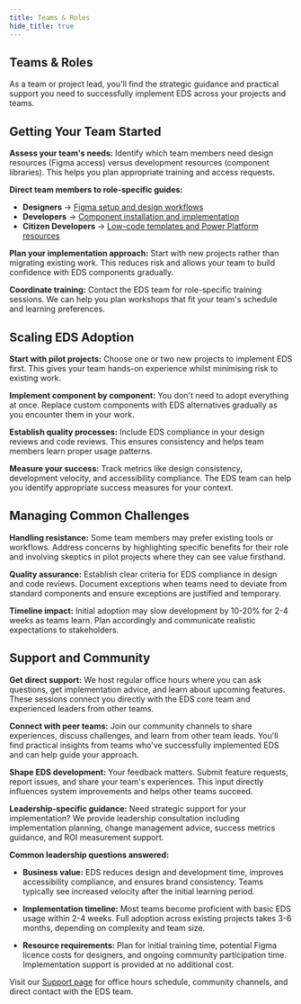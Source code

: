 ```yaml
---
title: Teams & Roles
hide_title: true
---
```


## Teams & Roles

As a team or project lead, you'll find the strategic guidance and practical support you need to successfully implement EDS across your projects and teams.

## Getting Your Team Started

**Assess your team's needs:** Identify which team members need design resources (Figma access) versus development resources (component libraries). This helps you plan appropriate training and access requests.

**Direct team members to role-specific guides:**

- **Designers** → [Figma setup and design workflows](design/index.md)
- **Developers** → [Component installation and implementation](develop/index.md)
- **Citizen Developers** → [Low-code templates and Power Platform resources](develop//citizen_developers.md)

**Plan your implementation approach:** Start with new projects rather than migrating existing work. This reduces risk and allows your team to build confidence with EDS components gradually.

**Coordinate training:** Contact the EDS team for role-specific training sessions. We can help you plan workshops that fit your team's schedule and learning preferences.

## Scaling EDS Adoption

**Start with pilot projects:** Choose one or two new projects to implement EDS first. This gives your team hands-on experience whilst minimising risk to existing work.

**Implement component by component:** You don't need to adopt everything at once. Replace custom components with EDS alternatives gradually as you encounter them in your work.

**Establish quality processes:** Include EDS compliance in your design reviews and code reviews. This ensures consistency and helps team members learn proper usage patterns.

**Measure your success:** Track metrics like design consistency, development velocity, and accessibility compliance. The EDS team can help you identify appropriate success measures for your context.

## Managing Common Challenges

**Handling resistance:** Some team members may prefer existing tools or workflows. Address concerns by highlighting specific benefits for their role and involving skeptics in pilot projects where they can see value firsthand.

**Quality assurance:** Establish clear criteria for EDS compliance in design and code reviews. Document exceptions when teams need to deviate from standard components and ensure exceptions are justified and temporary.

**Timeline impact:** Initial adoption may slow development by 10-20% for 2-4 weeks as teams learn. Plan accordingly and communicate realistic expectations to stakeholders.

## Support and Community

**Get direct support:** We host regular office hours where you can ask questions, get implementation advice, and learn about upcoming features. These sessions connect you directly with the EDS core team and experienced leaders from other teams.

**Connect with peer teams:** Join our community channels to share experiences, discuss challenges, and learn from other team leads. You'll find practical insights from teams who've successfully implemented EDS and can help guide your approach.

**Shape EDS development:** Your feedback matters. Submit feature requests, report issues, and share your team's experiences. This input directly influences system improvements and helps other teams succeed.

**Leadership-specific guidance:** Need strategic support for your implementation? We provide leadership consultation including implementation planning, change management advice, success metrics guidance, and ROI measurement support.

**Common leadership questions answered:**

- **Business value:** EDS reduces design and development time, improves accessibility compliance, and ensures brand consistency. Teams typically see increased velocity after the initial learning period.

- **Implementation timeline:** Most teams become proficient with basic EDS usage within 2-4 weeks. Full adoption across existing projects takes 3-6 months, depending on complexity and team size.

- **Resource requirements:** Plan for initial training time, potential Figma licence costs for designers, and ongoing community participation time. Implementation support is provided at no additional cost.

Visit our [Support page](../../support/support.md) for office hours schedule, community channels, and direct contact with the EDS team.
